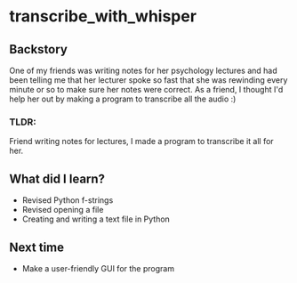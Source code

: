 # transcribe_with_whisper

## Backstory
One of my friends was writing notes for her psychology lectures and had been telling me that her lecturer spoke so fast that she was rewinding every minute or so to make sure her notes were correct.  As a friend, I thought I'd help her out by making a program to transcribe all the audio :) 

### TLDR: 
Friend writing notes for lectures, I made a program to transcribe it all for her.

 

## What did I learn?
- Revised Python f-strings
- Revised opening a file 
- Creating and writing a text file in Python

## Next time
- Make a user-friendly GUI for the program

